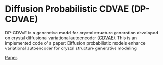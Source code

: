 # Diffusion Probabilistic CDVAE (DP-CDVAE)
DP-CDVAE is a generative model for crystal structure generation developed on crystal diffusional variational autoencoder ([CDVAE](https://github.com/txie-93/cdvae)).
This is an implemented code of a paper: Diffusion probabilistic models enhance variational autoencoder for crystal structure
generative modeling

[Paper](https://arxiv.org/abs/2308.02165).
